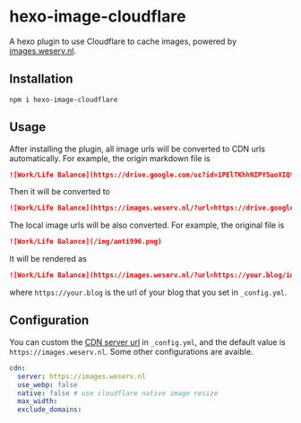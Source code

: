 # hexo-image-cloudflare

A hexo plugin to use Cloudflare to cache images, powered by [images.weserv.nl](https://images.weserv.nl/).

## Installation

```
npm i hexo-image-cloudflare
```

## Usage

After installing the plugin, all image urls will be converted to CDN urls automatically. For example, the origin markdown file is

```md
![Work/Life Balance](https://drive.google.com/uc?id=1PElTKhhNIPYSuoXIQtwTyq-RcWKA5MYd&export=download)
```

Then it will be converted to

```md
![Work/Life Balance](https://images.weserv.nl/?url=https://drive.google.com/uc?id=1PElTKhhNIPYSuoXIQtwTyq-RcWKA5MYd&export=download)
```

The local image urls will be also converted. For example, the original file is

```md
![Work/Life Balance](/img/anti996.png)
```

It will be rendered as

```md
![Work/Life Balance](https://images.weserv.nl/?url=https://your.blog/img/anti996.png)
```

where `https://your.blog` is the url of your blog that you set in `_config.yml`.


## Configuration

You can custom the [CDN server url](https://github.com/weserv/images) in `_config.yml`, and the default value is `https://images.weserv.nl`.
Some other configurations are avaible.

```yaml
cdn:
  server: https://images.weserv.nl
  use_webp: false
  native: false # use cloudflare native image resize
  max_width:
  exclude_domains:
```

